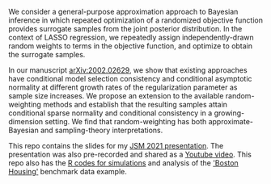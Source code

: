 We consider a general-purpose approximation approach to Bayesian inference in which repeated optimization of a randomized objective function provides surrogate samples from the joint posterior distribution. In the context of LASSO regression, we repeatedly assign independently-drawn random weights to terms in the objective function, and optimize to obtain the surrogate samples. 

In our manuscript [arXiv:2002.02629](https://arxiv.org/abs/2002.02629), we show that existing approaches  have conditional model selection consistency and conditional asymptotic normality at different growth rates of the regularization parameter as sample size increases. We  propose an extension to the available random-weighting methods and establish that the resulting samples attain conditional sparse normality and conditional consistency in a growing-dimension setting. We find that random-weighting has both approximate-Bayesian and sampling-theory interpretations.    

This repo contains the slides for my [JSM 2021 presentation](https://github.com/ngtunlee/random-weighting-Lasso/blob/master/speed_slides.pdf). The presentation was also pre-recorded and shared as a [Youtube video](https://www.youtube.com/watch?v=eOPBIVL5SNI). This repo also has the [R codes for simulations](https://github.com/ngtunlee/random-weighting-Lasso/blob/master/Simulation.R) and analysis of the ['Boston Housing'](https://github.com/ngtunlee/random-weighting-Lasso/blob/master/03_boston.R) benchmark data example. 
